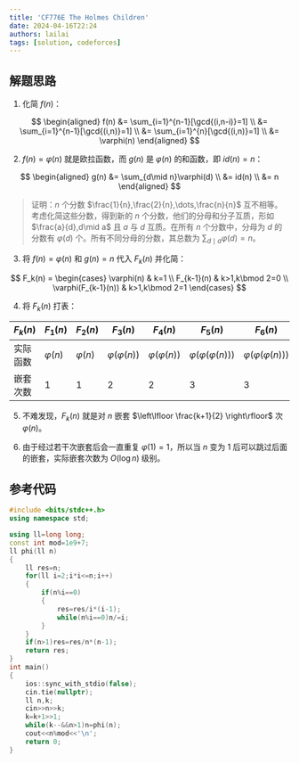 ```yaml
---
title: 'CF776E The Holmes Children'
date: 2024-04-16T22:24
authors: lailai
tags: [solution, codeforces]
---
```


<Solution pid="CF776E" aid="ksxovsfn" />

<!-- truncate -->

## 解题思路

1. 化简 $f(n)$：

$$
\begin{aligned}
f(n) &= \sum_{i=1}^{n-1}[\gcd{(i,n-i)}=1] \\
  &= \sum_{i=1}^{n-1}[\gcd{(i,n)}=1] \\
  &= \sum_{i=1}^{n}[\gcd{(i,n)}=1] \\
  &= \varphi(n)
\end{aligned}
$$

2. $f(n)=\varphi(n)$ 就是欧拉函数，而 $g(n)$ 是 $\varphi(n)$ 的和函数，即 $id(n)=n$：

$$
\begin{aligned}
g(n) &= \sum_{d\mid n}\varphi(d) \\
  &= id(n) \\
  &= n
\end{aligned}
$$

> 证明：$n$ 个分数 $\frac{1}{n},\frac{2}{n},\dots,\frac{n}{n}$ 互不相等。考虑化简这些分数，得到新的 $n$ 个分数，他们的分母和分子互质，形如 $\frac{a}{d},d\mid a$ 且 $a$ 与 $d$ 互质。在所有 $n$ 个分数中，分母为 $d$ 的分数有 $\varphi(d)$ 个。所有不同分母的分数，其总数为 $\sum_{d\mid a}\varphi(d)=n$。

3. 将 $f(n)=\varphi(n)$ 和 $g(n)=n$ 代入 $F_k(n)$ 并化简：

$$
F_k(n) = \begin{cases}
  \varphi(n) & k=1 \\
  F_{k-1}(n) & k>1,k\bmod 2=0 \\
  \varphi(F_{k-1}(n)) & k>1,k\bmod 2=1
\end{cases}
$$

4. 将 $F_k(n)$ 打表：

| $F_k(n)$ | $F_1(n)$     | $F_2(n)$     | $F_3(n)$              | $F_4(n)$              | $F_5(n)$                       | $F_6(n)$                       | $F_7(n)$                                | $F_8(n)$                                |
| -------- | ------------ | ------------ | --------------------- | --------------------- | ------------------------------ | ------------------------------ | --------------------------------------- | --------------------------------------- |
| 实际函数 | $\varphi(n)$ | $\varphi(n)$ | $\varphi(\varphi(n))$ | $\varphi(\varphi(n))$ | $\varphi(\varphi(\varphi(n)))$ | $\varphi(\varphi(\varphi(n)))$ | $\varphi(\varphi(\varphi(\varphi(n))))$ | $\varphi(\varphi(\varphi(\varphi(n))))$ |
| 嵌套次数 | $1$          | $1$          | $2$                   | $2$                   | $3$                            | $3$                            | $4$                                     | $4$                                     |

5. 不难发现，$F_k(n)$ 就是对 $n$ 嵌套 $\left\lfloor \frac{k+1}{2} \right\rfloor$ 次 $\varphi(n)$。

6. 由于经过若干次嵌套后会一直重复 $\varphi(1)=1$，所以当 $n$ 变为 $1$ 后可以跳过后面的嵌套，实际嵌套次数为 $O(\log{n})$ 级别。

## 参考代码

```cpp
#include <bits/stdc++.h>
using namespace std;

using ll=long long;
const int mod=1e9+7;
ll phi(ll n)
{
	ll res=n;
	for(ll i=2;i*i<=n;i++)
	{
		if(n%i==0)
		{
			res=res/i*(i-1);
			while(n%i==0)n/=i;
		}
	}
	if(n>1)res=res/n*(n-1);
	return res;
}
int main()
{
	ios::sync_with_stdio(false);
	cin.tie(nullptr);
	ll n,k;
	cin>>n>>k;
	k=k+1>>1;
	while(k--&&n>1)n=phi(n);
	cout<<n%mod<<'\n';
	return 0;
}
```
